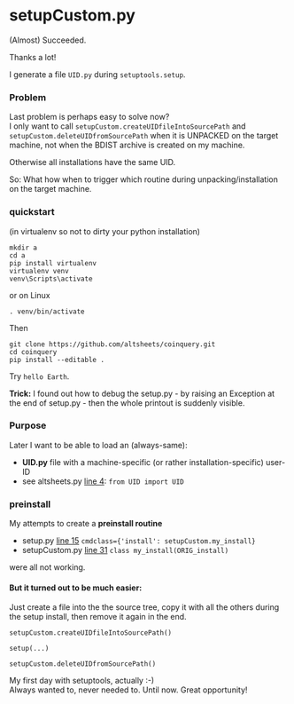 # setupCustom.py

(Almost) Succeeded. 

Thanks a lot!

I generate a file ``UID.py`` during ``setuptools.setup``.

### Problem

Last problem is perhaps easy to solve now?   
I only want to call ``setupCustom.createUIDfileIntoSourcePath`` and ``setupCustom.deleteUIDfromSourcePath`` when it is UNPACKED on the target machine, not when the BDIST archive is created on my machine.   

Otherwise all installations have the same UID.

So: What how when to trigger which routine during unpacking/installation on the target machine.


### quickstart
(in virtualenv so not to dirty your python installation)

	mkdir a
	cd a 
    pip install virtualenv
    virtualenv venv
    venv\Scripts\activate
or on Linux

	. venv/bin/activate
	
Then

    git clone https://github.com/altsheets/coinquery.git
    cd coinquery
    pip install --editable .
    
Try ``hello Earth``.

**Trick:** I found out how to debug the setup.py - by raising an Exception at the end of setup.py - then the whole printout is suddenly visible. 

### Purpose
Later I want to be able to load an (always-same):
* **UID.py** file with a machine-specific (or rather installation-specific) user-ID
* see altsheets.py [line 4](https://github.com/altsheets/coinquery/blob/d8a1b11c6b68a9d923de21c10e6c0081c55dc8c1/altsheets.py#L3-L6): ``from UID import UID``

### preinstall

My attempts to create a **preinstall routine**
* setup.py [line 15](https://github.com/altsheets/coinquery/blob/c14d1343daa9b18d1f8c5e14c89591dbccd06ae5/setup.py#L10-L16) ``cmdclass={'install': setupCustom.my_install}``
* setupCustom.py [line 31](https://github.com/altsheets/coinquery/blob/c14d1343daa9b18d1f8c5e14c89591dbccd06ae5/setupCustom.py#L31-L40) ``class my_install(ORIG_install)``

were all not working.

    
#### But it turned out to be much easier:

Just create a file into the the source tree, copy it with all the others during the setup install, then remove it again in the end. 

    setupCustom.createUIDfileIntoSourcePath()
    
    setup(...)
    
    setupCustom.deleteUIDfromSourcePath()


My first day with setuptools, actually :-)  
Always wanted to, never needed to. Until now. Great opportunity!